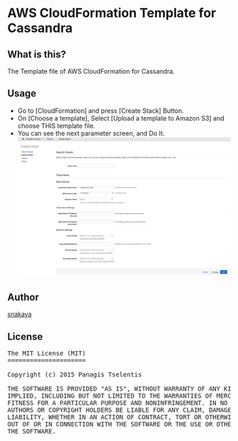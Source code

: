 # AWS CloudFormation Template for Cassandra

## What is this?
The Template file of AWS CloudFormation for Cassandra.

## Usage
- Go to [CloudFormation] and press [Create Stack] Button.
- On [Choose a template], Select [Upload a template to Amazon S3] and choose THIS template file.
- You can see the next parameter screen, and Do It.
![Screenshot](https://github.com/snakaya/aws-cloudformation-cassandra/raw/master/cf_cassandra.png)


## Author

[snakaya](https://github.com/snakaya)

## License
<pre>
The MIT License (MIT)
=====================

Copyright (c) 2015 Panagis Tselentis

THE SOFTWARE IS PROVIDED "AS IS", WITHOUT WARRANTY OF ANY KIND, EXPRESS OR
IMPLIED, INCLUDING BUT NOT LIMITED TO THE WARRANTIES OF MERCHANTABILITY,
FITNESS FOR A PARTICULAR PURPOSE AND NONINFRINGEMENT. IN NO EVENT SHALL THE
AUTHORS OR COPYRIGHT HOLDERS BE LIABLE FOR ANY CLAIM, DAMAGES OR OTHER
LIABILITY, WHETHER IN AN ACTION OF CONTRACT, TORT OR OTHERWISE, ARISING FROM,
OUT OF OR IN CONNECTION WITH THE SOFTWARE OR THE USE OR OTHER DEALINGS IN
THE SOFTWARE.
</pre>
